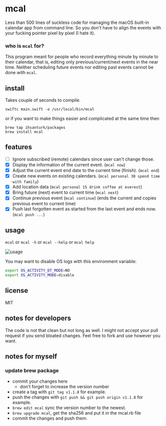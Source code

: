 # mcal

Less than 500 lines of suckless code for managing the macOS built-in calendar
app from command line. So you don't have to align the events with your fucking
pointer pixel by pixel (I hate it).

### who is `mcal` for?
This program meant for people who record everything minute by minute to their
calendar, that is, editing only previous/current/next events in the near time.
Neither scheduling future events nor editing past events cannot be done with
`mcal`.

## install
Takes couple of seconds to compile.
```
swiftc main.swift -o /usr/local/bin/mcal
```
or if you want to make things easier and complicated at the same time then
```
brew tap ihsanturk/packages
brew install mcal
```

## features
* [ ] Ignore subscribed (remote) calendars since user can't change those.
* [X] Display the information of the current event. (`mcal now`)
* [X] Adjust the current event end date to the current time (finish). (`mcal end`)
* [X] Create new events on existing calendars. (`mcal personal 30 spend time with family`)
* [X] Add location data (`mcal personal 15 drink coffee at everest`)
* [X] Bring future (next) event to current time (`mcal next`)
* [X] Continue previous event (`mcal continue`) (ends the current and
      copies previous event to current time)
* [X] Push last forgotten event as started from the last event and ends now.
      (`mcal push ...`)

## usage
`mcal` or `mcal -h` or `mcal --help` or `mcal help`

![usage](https://i.imgur.com/WtWvmaz.png)

You may want to disable OS logs with this environment variable:
```sh
export OS_ACTIVITY_DT_MODE=NO
export OS_ACTIVITY_MODE=disable
```

## license
MIT

## notes for developers
The code is not that clean but not long as well. I might not accept your pull
request if you send bloated changes. Feel free to fork and use however you
want.

## notes for myself
### update brew package

- commit your changes here
   - don't forget to increase the version number
- create a tag with `git tag v1.1.8` for example.
- push the changes with `git push && git push origin v1.1.8` for example.
- `brew edit mcal` sync the version number to the newest.
- `brew upgrade mcal`, get the sha256 and put it in the mcal.rb file
- commit the changes and push them.
